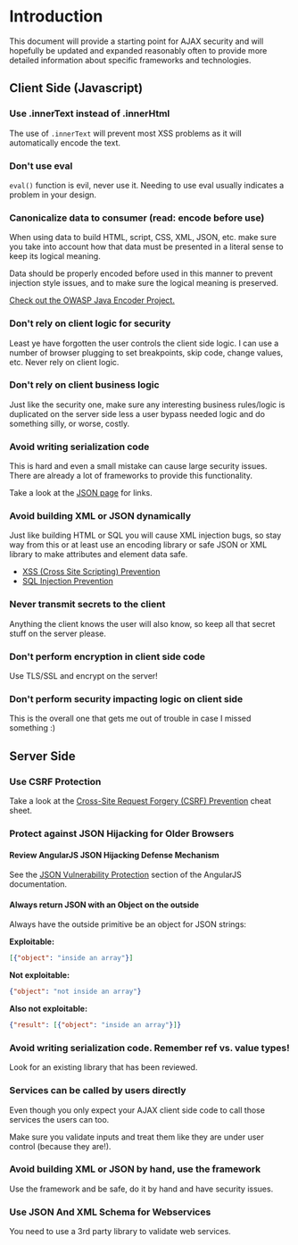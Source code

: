 # Introduction

This document will provide a starting point for AJAX security and will hopefully be updated and expanded reasonably often to provide more detailed information about specific frameworks and technologies.

## Client Side (Javascript)

### Use .innerText instead of .innerHtml

The use of `.innerText` will prevent most XSS problems as it will automatically encode the text.

### Don't use eval

`eval()` function is evil, never use it. Needing to use eval usually indicates a problem in your design.

### Canonicalize data to consumer (read: encode before use)

When using data to build HTML, script, CSS, XML, JSON, etc. make sure you take into account how that data must be presented in a literal sense to keep its logical meaning. 

Data should be properly encoded before used in this manner to prevent injection style issues, and to make sure the logical meaning is preserved.

[Check out the OWASP Java Encoder Project.](https://www.owasp.org/index.php/OWASP_Java_Encoder_Project)

### Don't rely on client logic for security

Least ye have forgotten the user controls the client side logic. I can use a number of browser plugging to set breakpoints, skip code, change values, etc. Never rely on client logic.

### Don't rely on client business logic

Just like the security one, make sure any interesting business rules/logic is duplicated on the server side less a user bypass needed logic and do something silly, or worse, costly.

### Avoid writing serialization code

This is hard and even a small mistake can cause large security issues. There are already a lot of frameworks to provide this functionality. 

Take a look at the [JSON page](http://www.json.org/) for links.

### Avoid building XML or JSON dynamically

Just like building HTML or SQL you will cause XML injection bugs, so stay way from this or at least use an encoding library or safe JSON or XML library to make attributes and element data safe.

- [XSS (Cross Site Scripting) Prevention](Cross_Site_Scripting_Prevention_Cheat_Sheet.md)
- [SQL Injection Prevention](SQL_Injection_Prevention_Cheat_Sheet.md)

### Never transmit secrets to the client

Anything the client knows the user will also know, so keep all that secret stuff on the server please.

### Don't perform encryption in client side code

Use TLS/SSL and encrypt on the server!

### Don't perform security impacting logic on client side

This is the overall one that gets me out of trouble in case I missed something :)

## Server Side

### Use CSRF Protection

Take a look at the [Cross-Site Request Forgery (CSRF) Prevention](Cross-Site_Request_Forgery_Prevention_Cheat_Sheet.md) cheat sheet.

### Protect against JSON Hijacking for Older Browsers

#### Review AngularJS JSON Hijacking Defense Mechanism

See the [JSON Vulnerability Protection](https://docs.angularjs.org/api/ng/service/$http) section of the AngularJS documentation.

#### Always return JSON with an Object on the outside

Always have the outside primitive be an object for JSON strings:

**Exploitable:**

```json
[{"object": "inside an array"}]
```

**Not exploitable:**

```json
{"object": "not inside an array"}
```

**Also not exploitable:**

```json
{"result": [{"object": "inside an array"}]}
```

### Avoid writing serialization code. Remember ref vs. value types!

Look for an existing library that has been reviewed.

### Services can be called by users directly

Even though you only expect your AJAX client side code to call those services the users can too. 

Make sure you validate inputs and treat them like they are under user control (because they are!).

### Avoid building XML or JSON by hand, use the framework

Use the framework and be safe, do it by hand and have security issues.

### Use JSON And XML Schema for Webservices

You need to use a 3rd party library to validate web services.
